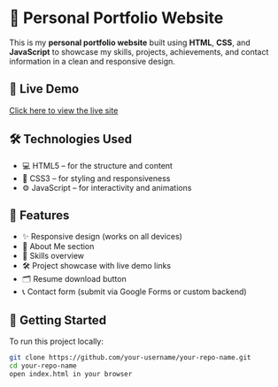 # 💼 Personal Portfolio Website

This is my **personal portfolio website** built using **HTML**, **CSS**, and **JavaScript** to showcase my skills, projects, achievements, and contact information in a clean and responsive design.

## 🔗 Live Demo

[Click here to view the live site](https://atharvdhupkar.netlify.app)

## 🛠️ Technologies Used

- 💻 HTML5 – for the structure and content
- 🎨 CSS3 – for styling and responsiveness
- ⚙️ JavaScript – for interactivity and animations

## 📁 Features

- ✨ Responsive design (works on all devices)
- 📄 About Me section
- 🧠 Skills overview
- 🛠️ Project showcase with live demo links
- 🗂️ Resume download button
- 📞 Contact form (submit via Google Forms or custom backend)


## 🚀 Getting Started

To run this project locally:

```bash
git clone https://github.com/your-username/your-repo-name.git
cd your-repo-name
open index.html in your browser
